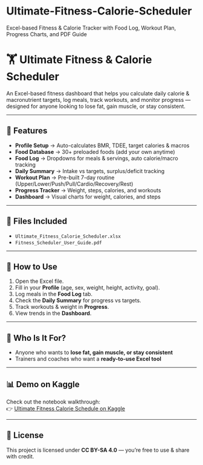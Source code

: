 # Ultimate-Fitness-Calorie-Scheduler
Excel-based Fitness &amp; Calorie Tracker with Food Log, Workout Plan, Progress Charts, and PDF Guide

# 🏋️ Ultimate Fitness & Calorie Scheduler

An Excel-based fitness dashboard that helps you calculate daily calorie & macronutrient targets, log meals, track workouts, and monitor progress — designed for anyone looking to lose fat, gain muscle, or stay consistent.

---

## 🚀 Features
- **Profile Setup** → Auto-calculates BMR, TDEE, target calories & macros  
- **Food Database** → 30+ preloaded foods (add your own anytime)  
- **Food Log** → Dropdowns for meals & servings, auto calorie/macro tracking  
- **Daily Summary** → Intake vs targets, surplus/deficit tracking  
- **Workout Plan** → Pre-built 7-day routine (Upper/Lower/Push/Pull/Cardio/Recovery/Rest)  
- **Progress Tracker** → Weight, steps, calories, and workouts  
- **Dashboard** → Visual charts for weight, calories, and steps  

---

## 📂 Files Included
- `Ultimate_Fitness_Calorie_Scheduler.xlsx`  
- `Fitness_Scheduler_User_Guide.pdf`   

---

## 📝 How to Use
1. Open the Excel file.  
2. Fill in your **Profile** (age, sex, weight, height, activity, goal).  
3. Log meals in the **Food Log** tab.  
4. Check the **Daily Summary** for progress vs targets.  
5. Track workouts & weight in **Progress**.  
6. View trends in the **Dashboard**.  

---

## 🎯 Who Is It For?
- Anyone who wants to **lose fat, gain muscle, or stay consistent**  
- Trainers and coaches who want a **ready-to-use Excel tool**  

---

## 📊 Demo on Kaggle
Check out the notebook walkthrough:  
👉 [Ultimate Fitness Calorie Schedule on Kaggle](https://www.kaggle.com/code/anuragreddydasari/ultimate-fitness-calorie-schedule)


---

## 📜 License
This project is licensed under **CC BY-SA 4.0** — you’re free to use & share with credit.

